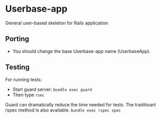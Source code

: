 Userbase-app
===========

General user-based skeleton for Rails application

Porting
------

* You should change the base Userbase-app name (UserbaseApp). 


Testing
------

For running tests:
* Start guard server: `bundle exec guard`
* Then type `rsec`

Guard can dramatically reduce the time needed for tests. The traditioanl rspec method is also available.
`bundle exec rspec spec`
